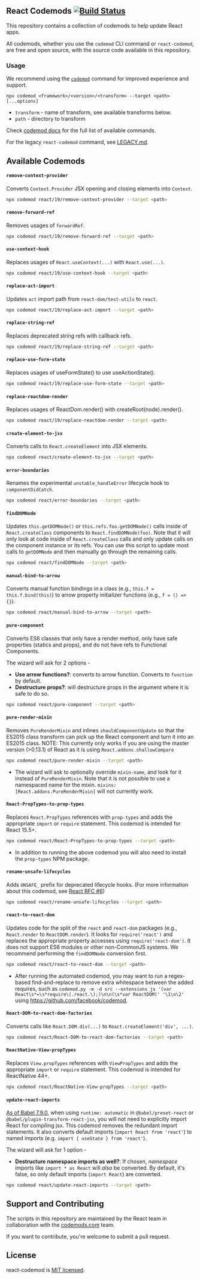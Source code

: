 ## React Codemods [![Build Status](https://travis-ci.org/reactjs/react-codemod.svg)](https://travis-ci.org/reactjs/react-codemod)

This repository contains a collection of codemods to help update React apps.

All codemods, whether you use the `codemod` CLI command or `react-codemod`, are free and open source, with the source code available in this repository.

### Usage

We recommend using the [`codemod`](go.codemod.com/react-codemod) command for improved experience and support.

`npx codemod <framework>/<version>/<transform> --target <path> [...options]`
* `transform` - name of transform, see available transforms below.
* `path` - directory to transform

Check [codemod docs](https://go.codemod.com/cli-docs) for the full list of available commands.

For the legacy `react-codemod` command, see [LEGACY.md](https://github.com/reactjs/react-codemod/LEGACY.md).

## Available Codemods 

#### `remove-context-provider`

Converts `Context.Provider` JSX opening and closing elements into `Context`.

```sh
npx codemod react/19/remove-context-provider --target <path>
```

#### `remove-forward-ref`

Removes usages of `forwardRef`.

```sh
npx codemod react/19/remove-forward-ref --target <path>
```

#### `use-context-hook`

Replaces usages of `React.useContext(...)` with `React.use(...)`.

```sh
npx codemod react/19/use-context-hook --target <path>
```

#### `replace-act-import`

Updates `act` import path from `react-dom/test-utils` to `react`.

```sh
npx codemod react/19/replace-act-import --target <path>
```

#### `replace-string-ref`

Replaces deprecated string refs with callback refs.

```sh
npx codemod react/19/replace-string-ref --target <path>
```

#### `replace-use-form-state`

Replaces usages of useFormState() to use useActionState().

```sh
npx codemod react/19/replace-use-form-state --target <path>
```

#### `replace-reactdom-render`

Replaces usages of ReactDom.render() with createRoot(node).render().

```sh
npx codemod react/19/replace-reactdom-render --target <path>
```

#### `create-element-to-jsx`

Converts calls to `React.createElement` into JSX elements.

```sh
npx codemod react/create-element-to-jsx --target <path>
```

#### `error-boundaries`

Renames the experimental `unstable_handleError` lifecycle hook to `componentDidCatch`.

```sh
npx codemod react/error-boundaries --target <path>
```

#### `findDOMNode`

Updates `this.getDOMNode()` or `this.refs.foo.getDOMNode()` calls inside of
`React.createClass` components to `React.findDOMNode(foo)`. Note that it will
only look at code inside of `React.createClass` calls and only update calls on
the component instance or its refs. You can use this script to update most calls
to `getDOMNode` and then manually go through the remaining calls.

```sh
npx codemod react/findDOMNode --target <path>
```

#### `manual-bind-to-arrow`

Converts manual function bindings in a class (e.g., `this.f = this.f.bind(this)`) to arrow property initializer functions (e.g., `f = () => {}`).

```sh
npx codemod react/manual-bind-to-arrow --target <path>
```

#### `pure-component`

Converts ES6 classes that only have a render method, only have safe properties
(statics and props), and do not have refs to Functional Components.

The wizard will ask for 2 options -

* **Use arrow functions?**: converts to arrow function. Converts to `function` by default.
* **Destructure props?**: will destructure props in the argument where it is safe to do so.

```sh
npx codemod react/pure-component --target <path>
```

#### `pure-render-mixin`

Removes `PureRenderMixin` and inlines `shouldComponentUpdate` so that the ES2015
class transform can pick up the React component and turn it into an ES2015
class. NOTE: This currently only works if you are using the master version
(>0.13.1) of React as it is using `React.addons.shallowCompare`

```sh
npx codemod react/pure-render-mixin --target <path>
```

  * The wizard will ask to optionally override `mixin-name`, and look for it
   instead of `PureRenderMixin`. Note that it is not possible to use a
   namespaced name for the mixin. `mixins: [React.addons.PureRenderMixin]` will
   not currently work.

#### `React-PropTypes-to-prop-types`

Replaces `React.PropTypes` references with `prop-types` and adds the appropriate `import` or `require` statement. This codemod is intended for React 15.5+.

```sh
npx codemod react/React-PropTypes-to-prop-types --target <path>
```

  * In addition to running the above codemod you will also need to install the `prop-types` NPM package.

#### `rename-unsafe-lifecycles`

Adds `UNSAFE_` prefix for deprecated lifecycle hooks. (For more information about this codemod, see [React RFC #6](https://github.com/reactjs/rfcs/pull/6))

```sh
npx codemod react/rename-unsafe-lifecycles --target <path>
```

#### `react-to-react-dom`

Updates code for the split of the `react` and `react-dom` packages (e.g.,
`React.render` to `ReactDOM.render`). It looks for `require('react')` and
replaces the appropriate property accesses using `require('react-dom')`. It does
not support ES6 modules or other non-CommonJS systems. We recommend performing
the `findDOMNode` conversion first.

```sh
npx codemod react/react-to-react-dom --target <path>
```

  * After running the automated codemod, you may want to run a regex-based
    find-and-replace to remove extra whitespace between the added requires, such
    as `codemod.py -m -d src --extensions js '(var
    React\s*=\s*require\(.react.\);)\n\n(\s*var ReactDOM)' '\1\n\2'` using
    https://github.com/facebook/codemod.

#### `React-DOM-to-react-dom-factories`

Converts calls like `React.DOM.div(...)` to `React.createElement('div', ...)`.

```sh
npx codemod react/React-DOM-to-react-dom-factories --target <path>
```

#### `ReactNative-View-propTypes`

Replaces `View.propTypes` references with `ViewPropTypes` and adds the appropriate `import` or `require` statement. This codemod is intended for ReactNative 44+.

```sh
npx codemod react/ReactNative-View-propTypes --target <path>
```

#### `update-react-imports`

[As of Babel 7.9.0](https://babeljs.io/blog/2020/03/16/7.9.0#a-new-jsx-transform-11154-https-githubcom-babel-babel-pull-11154), when using `runtime: automatic` in `@babel/preset-react` or `@babel/plugin-transform-react-jsx`, you will not need to explicitly import React for compiling jsx. This codemod removes the redundant import statements. It also converts default imports (`import React from 'react'`) to named imports (e.g. `import { useState } from 'react'`).

The wizard will ask for 1 option -

* **Destructure namespace imports as well?**: If chosen, *namespace* imports like `import * as React` will *also* be converted. By default, it's false, so only default imports (`import React`) are converted.

```sh
npx codemod react/update-react-imports --target <path>
```

## Support and Contributing

The scripts in this repository are maintained by the React team in collaboration with the [codemods.com](https://codemods.com) team.

If you want to contribute, you're welcome to submit a pull request.

## License

react-codemod is [MIT licensed](./LICENSE).
